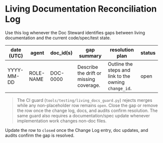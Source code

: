 # Living Documentation Reconciliation Log

Use this log whenever the Doc Steward identifies gaps between living documentation and the current code/spec/test state.

| date (UTC) | agent | doc_id(s) | gap summary | resolution plan | status |
|------------|-------|-----------|-------------|-----------------|--------|
| YYYY-MM-DD | ROLE-NAME | DOC-0000 | Describe the drift or missing coverage. | Outline the steps and link to the owning `change_id`. | open |

> The CI guard (`tools/testing/living_docs_guard.py`) rejects merges while any non-placeholder row remains `open`. Close the gap or remove the row once the change log, docs, and audits confirm resolution. The same guard also requires a documentation/spec update whenever implementation work changes non-doc files.

Update the row to `closed` once the Change Log entry, doc updates, and audits confirm the gap is resolved.
